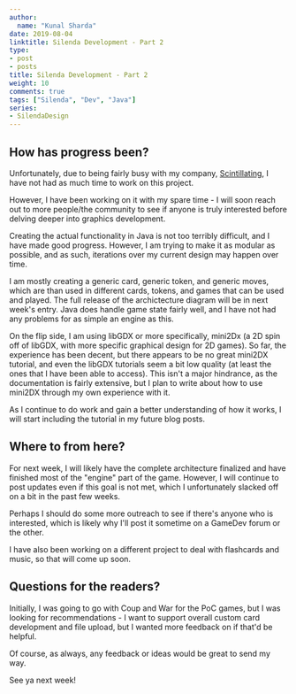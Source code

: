 ```yaml
---
author:
  name: "Kunal Sharda"
date: 2019-08-04
linktitle: Silenda Development - Part 2
type:
- post
- posts
title: Silenda Development - Part 2
weight: 10
comments: true
tags: ["Silenda", "Dev", "Java"]
series: 
- SilendaDesign
---
```


## How has progress been?

Unfortunately, due to being fairly busy with my company, [Scintillating](https://scintillating.us), I have not had as much time to work on this project.

However, I have been working on it with my spare time - I will soon reach out to more people/the community to see if anyone is truly interested before delving deeper into graphics development.

Creating the actual functionality in Java is not too terribly difficult, and I have made good progress. However, I am trying to make it as modular as possible, and as such, iterations over my current design may happen over time.

I am mostly creating a generic card, generic token, and generic moves, which are than used in different cards, tokens, and games that can be used and played. The full release of the archictecture diagram will be in next week's entry. Java does handle game state fairly well, and I have not had any problems for as simple an engine as this.

On the flip side, I am using libGDX or more specifically, mini2Dx (a 2D spin off of libGDX, with more specific graphical design for 2D games). So far, the experience has been decent, but there appears to be no great mini2DX tutorial, and even the libGDX tutorials seem a bit low quality (at least the ones that I have been able to access). This isn't a major hindrance, as the documentation is fairly extensive, but I plan to write about how to use mini2DX through my own experience with it. 

As I continue to do work and gain a better understanding of how it works, I will start including the tutorial in my future blog posts.

## Where to from here?

For next week, I will likely have the complete architecture finalized and have finished most of the "engine" part of the game. However, I will continue to post updates even if this goal is not met, which I unfortunately slacked off on a bit in the past few weeks.

Perhaps I should do some more outreach to see if there's anyone who is interested, which is likely why I'll post it sometime on a GameDev forum or the other.

I have also been working on a different project to deal with flashcards and music, so that will come up soon.

## Questions for the readers?

Initially, I was going to go with Coup and War for the PoC games, but I was looking for recommendations - I want to support overall custom card development and file upload, but I wanted more feedback on if that'd be helpful.

Of course, as always, any feedback or ideas would be great to send my way.

See ya next week!